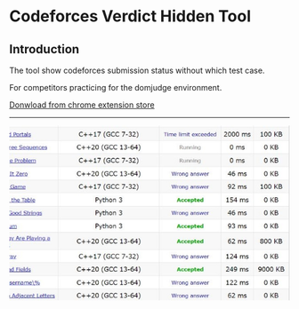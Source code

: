 # Codeforces Verdict Hidden Tool

## Introduction

The tool show codeforces submission status without which test case. 

For competitors practicing for the domjudge environment.

[Donwload from chrome extension store](https://chromewebstore.google.com/detail/codeforces-verdict-hidden/ednlfbgkjfmbnehaohbbpbngaeolegma
)

----
![](assets/extension/status_sample.jpg)